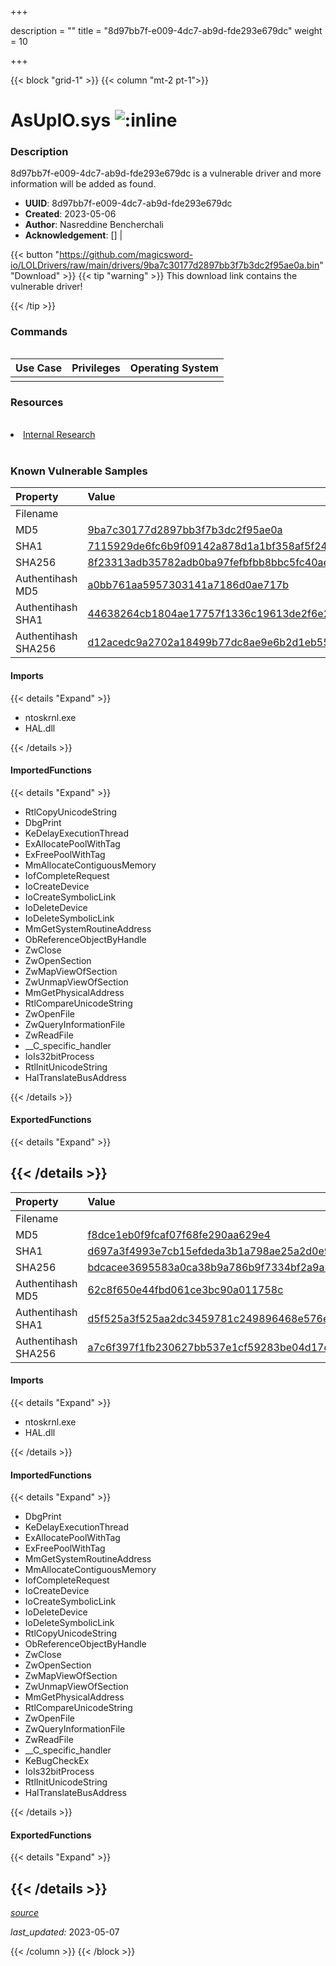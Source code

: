 +++

description = ""
title = "8d97bb7f-e009-4dc7-ab9d-fde293e679dc"
weight = 10

+++


{{< block "grid-1" >}}
{{< column "mt-2 pt-1">}}


# AsUpIO.sys ![:inline](/images/twitter_verified.png) 


### Description

8d97bb7f-e009-4dc7-ab9d-fde293e679dc is a vulnerable driver and more information will be added as found.
- **UUID**: 8d97bb7f-e009-4dc7-ab9d-fde293e679dc
- **Created**: 2023-05-06
- **Author**: Nasreddine Bencherchali
- **Acknowledgement**: [] | [](https://twitter.com/)

{{< button "https://github.com/magicsword-io/LOLDrivers/raw/main/drivers/9ba7c30177d2897bb3f7b3dc2f95ae0a.bin" "Download" >}}
{{< tip "warning" >}}
This download link contains the vulnerable driver!

{{< /tip >}}

### Commands

```

```

| Use Case | Privileges | Operating System | 
|:---- | ---- | ---- |
|  |  |  |

### Resources
<br>
<li><a href="Internal Research">Internal Research</a></li>
<br>

### Known Vulnerable Samples

| Property           | Value |
|:-------------------|:------|
| Filename           |  |
| MD5                | [9ba7c30177d2897bb3f7b3dc2f95ae0a](https://www.virustotal.com/gui/file/9ba7c30177d2897bb3f7b3dc2f95ae0a) |
| SHA1               | [7115929de6fc6b9f09142a878d1a1bf358af5f24](https://www.virustotal.com/gui/file/7115929de6fc6b9f09142a878d1a1bf358af5f24) |
| SHA256             | [8f23313adb35782adb0ba97fefbfbb8bbc5fc40ae272e07f6d4629a5305a3fa2](https://www.virustotal.com/gui/file/8f23313adb35782adb0ba97fefbfbb8bbc5fc40ae272e07f6d4629a5305a3fa2) |
| Authentihash MD5   | [a0bb761aa5957303141a7186d0ae717b](https://www.virustotal.com/gui/search/authentihash%253Aa0bb761aa5957303141a7186d0ae717b) |
| Authentihash SHA1  | [44638264cb1804ae17757f1336c19613de2f6e20](https://www.virustotal.com/gui/search/authentihash%253A44638264cb1804ae17757f1336c19613de2f6e20) |
| Authentihash SHA256| [d12acedc9a2702a18499b77dc8ae9e6b2d1eb557eb08c8a14b2ab3a984edec01](https://www.virustotal.com/gui/search/authentihash%253Ad12acedc9a2702a18499b77dc8ae9e6b2d1eb557eb08c8a14b2ab3a984edec01) |


#### Imports
{{< details "Expand" >}}
* ntoskrnl.exe
* HAL.dll

{{< /details >}}
#### ImportedFunctions
{{< details "Expand" >}}
* RtlCopyUnicodeString
* DbgPrint
* KeDelayExecutionThread
* ExAllocatePoolWithTag
* ExFreePoolWithTag
* MmAllocateContiguousMemory
* IofCompleteRequest
* IoCreateDevice
* IoCreateSymbolicLink
* IoDeleteDevice
* IoDeleteSymbolicLink
* MmGetSystemRoutineAddress
* ObReferenceObjectByHandle
* ZwClose
* ZwOpenSection
* ZwMapViewOfSection
* ZwUnmapViewOfSection
* MmGetPhysicalAddress
* RtlCompareUnicodeString
* ZwOpenFile
* ZwQueryInformationFile
* ZwReadFile
* __C_specific_handler
* IoIs32bitProcess
* RtlInitUnicodeString
* HalTranslateBusAddress

{{< /details >}}
#### ExportedFunctions
{{< details "Expand" >}}

{{< /details >}}
-----
| Property           | Value |
|:-------------------|:------|
| Filename           |  |
| MD5                | [f8dce1eb0f9fcaf07f68fe290aa629e4](https://www.virustotal.com/gui/file/f8dce1eb0f9fcaf07f68fe290aa629e4) |
| SHA1               | [d697a3f4993e7cb15efdeda3b1a798ae25a2d0e9](https://www.virustotal.com/gui/file/d697a3f4993e7cb15efdeda3b1a798ae25a2d0e9) |
| SHA256             | [bdcacee3695583a0ca38b9a786b9f7334bf2a9a3387e4069c8e6ca378b2791d0](https://www.virustotal.com/gui/file/bdcacee3695583a0ca38b9a786b9f7334bf2a9a3387e4069c8e6ca378b2791d0) |
| Authentihash MD5   | [62c8f650e44fbd061ce3bc90a011758c](https://www.virustotal.com/gui/search/authentihash%253A62c8f650e44fbd061ce3bc90a011758c) |
| Authentihash SHA1  | [d5f525a3f525aa2dc3459781c249896468e576ed](https://www.virustotal.com/gui/search/authentihash%253Ad5f525a3f525aa2dc3459781c249896468e576ed) |
| Authentihash SHA256| [a7c6f397f1fb230627bb537e1cf59283be04d17d050a384661e00aba6877b145](https://www.virustotal.com/gui/search/authentihash%253Aa7c6f397f1fb230627bb537e1cf59283be04d17d050a384661e00aba6877b145) |


#### Imports
{{< details "Expand" >}}
* ntoskrnl.exe
* HAL.dll

{{< /details >}}
#### ImportedFunctions
{{< details "Expand" >}}
* DbgPrint
* KeDelayExecutionThread
* ExAllocatePoolWithTag
* ExFreePoolWithTag
* MmGetSystemRoutineAddress
* MmAllocateContiguousMemory
* IofCompleteRequest
* IoCreateDevice
* IoCreateSymbolicLink
* IoDeleteDevice
* IoDeleteSymbolicLink
* RtlCopyUnicodeString
* ObReferenceObjectByHandle
* ZwClose
* ZwOpenSection
* ZwMapViewOfSection
* ZwUnmapViewOfSection
* MmGetPhysicalAddress
* RtlCompareUnicodeString
* ZwOpenFile
* ZwQueryInformationFile
* ZwReadFile
* __C_specific_handler
* KeBugCheckEx
* IoIs32bitProcess
* RtlInitUnicodeString
* HalTranslateBusAddress

{{< /details >}}
#### ExportedFunctions
{{< details "Expand" >}}

{{< /details >}}
-----



[*source*](https://github.com/magicsword-io/LOLDrivers/tree/main/yaml/8d97bb7f-e009-4dc7-ab9d-fde293e679dc.yaml)

*last_updated:* 2023-05-07








{{< /column >}}
{{< /block >}}
